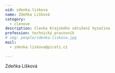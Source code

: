 ```yaml
---
uid: zdenka.liskova
name: Zdeňka Lišková
category:
  - clenove
description: členka Krajského sdružení Vysočina
profession: technický pracovník
# img: people/zdenka-liskova.jpg
mail:
  - zdenka.liskova@pirati.cz
  
---
```


Zdeňka Lišková
